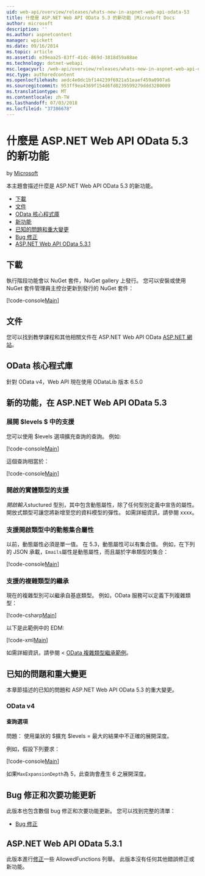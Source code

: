 ```yaml
---
uid: web-api/overview/releases/whats-new-in-aspnet-web-api-odata-53
title: 什麼是 ASP.NET Web API OData 5.3 的新功能 |Microsoft Docs
author: microsoft
description: ''
ms.author: aspnetcontent
manager: wpickett
ms.date: 09/16/2014
ms.topic: article
ms.assetid: e39eaa25-83ff-41dc-869d-3818d59a88ae
ms.technology: dotnet-webapi
msc.legacyurl: /web-api/overview/releases/whats-new-in-aspnet-web-api-odata-53
msc.type: authoredcontent
ms.openlocfilehash: aedc4e0dc1bf144239f6921a51eaef459a0907a6
ms.sourcegitcommit: 953ff9ea4369f154d6fd0239599279ddd3280009
ms.translationtype: MT
ms.contentlocale: zh-TW
ms.lasthandoff: 07/03/2018
ms.locfileid: "37386678"
---
```

<a name="whats-new-in-aspnet-web-api-odata-53"></a>什麼是 ASP.NET Web API OData 5.3 的新功能
====================
by [Microsoft](https://github.com/microsoft)

本主題會描述什麼是 ASP.NET Web API OData 5.3 的新功能。

- [下載](#download)
- [文件](#documentation)
- [OData 核心程式庫](#corelib)
- [新功能](#newf)
- [已知的問題和重大變更](#known-issues)
- [Bug 修正](#bug-fixes)
- [ASP.NET Web API OData 5.3.1](#OD)

<a id="download"></a>
## <a name="download"></a>下載

執行階段功能會以 NuGet 套件，NuGet gallery 上發行。 您可以安裝或使用 NuGet 套件管理員主控台更新到發行的 NuGet 套件：

[!code-console[Main](whats-new-in-aspnet-web-api-odata-53/samples/sample1.cmd)]

<a id="documentation"></a>
## <a name="documentation"></a>文件

您可以找到教學課程和其他相關文件在 ASP.NET Web API OData [ASP.NET 網站](../odata-support-in-aspnet-web-api/index.md)。

<a id="corelib"></a>
## <a name="odata-core-libraries"></a>OData 核心程式庫

針對 OData v4，Web API 現在使用 ODataLib 版本 6.5.0

<a id="newf"></a>
## <a name="new-features-in-aspnet-web-api-odata-53"></a>新的功能，在 ASP.NET Web API OData 5.3

### <a name="support-for-levels-in-expand"></a>展開 $levels $ 中的支援

您可以使用 $levels 選項擴充查詢的查詢。 例如: 

[!code-console[Main](whats-new-in-aspnet-web-api-odata-53/samples/sample2.cmd)]

這個查詢相當於：

[!code-console[Main](whats-new-in-aspnet-web-api-odata-53/samples/sample3.cmd)]

<a id="open-entity-types"></a>
### <a name="support-for-open-entity-types"></a>開啟的實體類型的支援

*開啟輸入*stuctured 型別，其中包含動態屬性，除了任何型別定義中宣告的屬性。 開放式類型可讓您將新增至您的資料模型的彈性。 如需詳細資訊，請參閱 xxxx。

### <a name="support-for-dynamic-collection-properties-in-open-types"></a>支援開啟類型中的動態集合屬性

以前，動態屬性必須是單一值。 在 5.3，動態屬性可以有集合值。 例如，在下列的 JSON 承載，`Emails`屬性是動態屬性，而且屬於字串類型的集合：

[!code-console[Main](whats-new-in-aspnet-web-api-odata-53/samples/sample4.cmd)]

### <a name="support-for-inheritance-for-complex-types"></a>支援的複雜類型的繼承

現在的複雜型別可以繼承自基底類型。 例如，OData 服務可以定義下列複雜類型：

[!code-csharp[Main](whats-new-in-aspnet-web-api-odata-53/samples/sample5.cs)]

以下是此範例中的 EDM:

[!code-xml[Main](whats-new-in-aspnet-web-api-odata-53/samples/sample6.xml?highlight=8,15)]

如需詳細資訊，請參閱 < [OData 複雜類型繼承範例](http://aspnet.codeplex.com/SourceControl/latest#Samples/WebApi/OData/v4/ODataComplexTypeInheritanceSample/ReadMe.txt)。

<a id="known-issues"></a>
## <a name="known-issues-and-breaking-changes"></a>已知的問題和重大變更

本章節描述的已知的問題和 ASP.NET Web API OData 5.3 的重大變更。

### <a name="odata-v4"></a>OData v4

#### <a name="query-options"></a>查詢選項

問題： 使用巢狀的 $擴充 $levels = 最大的結果中不正確的展開深度。

例如，假設下列要求：

[!code-console[Main](whats-new-in-aspnet-web-api-odata-53/samples/sample7.cmd)]

如果`MaxExpansionDepth`為 5，此查詢會產生 6 之展開深度。

<a id="bug-fixes"></a>
## <a name="bug-fixes-and-minor-feature-updates"></a>Bug 修正和次要功能更新

此版本也包含數個 bug 修正和次要功能更新。 您可以找到完整的清單：

- [Bug 修正](https://aspnetwebstack.codeplex.com/workitem/list/advanced?keyword=&status=All&type=All&priority=All&release=v5.3%20Beta&assignedTo=All&component=Web%20API|Web%20API%20OData&sortField=AssignedTo&sortDirection=Ascending&page=0&reasonClosed=Fixed)

<a id="OD"></a>
## <a name="aspnet-web-api-odata-531"></a>ASP.NET Web API OData 5.3.1

此版本進行[修正](https://aspnetwebstack.codeplex.com/workitem/list/advanced?keyword=&amp;status=All&amp;type=All&amp;priority=All&amp;release=v5.3.1%20Beta&amp;assignedTo=All&amp;component=Web%20API%20OData&amp;sortField=LastUpdatedDate&amp;sortDirection=Descending&amp;page=0&amp;reasonClosed=All)一些 AllowedFunctions 列舉。 此版本沒有任何其他錯誤修正或新功能。
